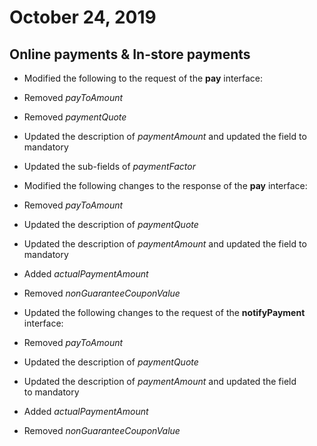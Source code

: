 October 24, 2019
================

Online payments & In-store payments
-----------------------------------

*   Modified the following to the request of the **pay** interface:

*   Removed _payToAmount_
*   Removed _paymentQuote_
*   Updated the description of _paymentAmount_ and updated the field to mandatory
*   Updated the sub-fields of _paymentFactor_

*   Modified the following changes to the response of the **pay** interface:

*   Removed _payToAmount_
*   Updated the description of _paymentQuote_
*   Updated the description of _paymentAmount_ and updated the field to mandatory
*   Added _actualPaymentAmount_
*   Removed _nonGuaranteeCouponValue_

*   Updated the following changes to the request of the **notifyPayment** interface:

*   Removed _payToAmount_
*   Updated the description of _paymentQuote_
*   Updated the description of _paymentAmount_ and updated the field to mandatory
*   Added _actualPaymentAmount_
*   Removed _nonGuaranteeCouponValue_